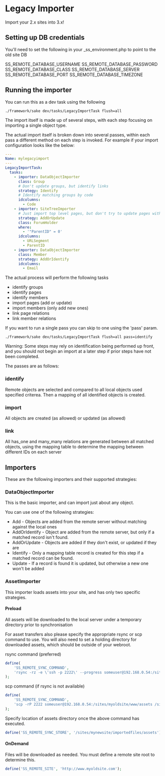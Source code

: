 # Legacy Importer

Import your 2.x sites into 3.x!

## Setting up DB credentials

You'll need to set the following in your _ss_environment.php to point to the old site DB

SS_REMOTE_DATABASE_USERNAME
SS_REMOTE_DATABASE_PASSWORD
SS_REMOTE_DATABASE_CLASS
SS_REMOTE_DATABASE_SERVER
SS_REMOTE_DATABASE_PORT
SS_REMOTE_DATABASE_TIMEZONE

## Running the importer

You can run this as a dev task using the following

`./framework/sake dev/tasks/LegacyImportTask flush=all`

The import itself is made up of several steps, with each step focusing on importing a single object type.

The actual import itself is broken down into several passes, within each pass a different method on each step
is invoked. For example if your import configuration looks like the below:

```yaml
---
Name: mylegacyimport
---
LegacyImportTask:
  tasks:
    - importer: DataObjectImporter
      class: Group
      # Don't update groups, but identify links
      strategy: Identify
      # Identify matching groups by code
      idcolumns:
        - Code
    - importer: SiteTreeImporter
      # Just import top level pages, but don't try to update pages with existing url segments
      strategy: AddOrUpdate
      class: ForumHolder
      where:
		- '"ParentID" = 0'
      idcolumns:
        - URLSegment
		- ParentID
    - importer: DataObjectImporter
      class: Member
      strategy: AddOrIdentify
      idcolumns:
        - Email
```

The actual process will perform the following tasks

* identify groups
* identify pages
* identify members
* import pages (add or update)
* import members (only add new ones)
* link page relations
* link member relations

If you want to run a single pass you can skip to one using the 'pass' param.

`./framework/sake dev/tasks/LegacyImportTask flush=all pass=identify`

Warning: Some steps may rely on identification being performed up front, and you should not begin an import
at a later step if prior steps have not been completed.

The passes are as follows:

### identify

Remote objects are selected and compared to all local objects used specified criterea. Then a mapping of all
identified objects is created.

### import

All objects are created (as allowed) or updated (as allowed)

### link

All has_one and many_many relations are generated between all matched objects, using the mapping table to determine
the mapping between different IDs on each server

## Importers

These are the following importers and their supported strategies:

### DataObjectImporter

This is the basic importer, and can import just about any object.

You can use one of the following strategies:

* Add - Objects are added from the remote server without matching against the local ones
* AddOrIdentify - Object are added from the remote server, but only if a matched record isn't found.
* AddOrUpdate - Objects are added if they don't exist, or updated if they are
* Identify - Only a mapping table record is created for this step if a matched record can be found.
* Update - If a record is found it is updated, but otherwise a new one won't be added

### AssetImporter

This importer loads assets into your site, and has only two specific strategies.

#### Preload

All assets will be downloaded to the local server under a temporary directory prior to synchronisation

For asset transfers also please specify the appropriate rsync or scp command to use.
You will also need to set a holding directory for downloaded assets, which should be outside of your webroot.

rsync command (preferred)

```php
define(
	'SS_REMOTE_SYNC_COMMAND',
	'rsync -rz -e \'ssh -p 2222\' --progress someuser@192.168.0.54:/sites/myoldsite/www/assets /sites/mynewsite/importedfiles'
);
```

scp command (if rsync is not available)

```php
define(
	'SS_REMOTE_SYNC_COMMAND',
	'scp -rP 2222 someuser@192.168.0.54:/sites/myoldsite/www/assets /sites/mynewsite/importedfiles'
);
```

Specify location of assets directory once the above command has executed.


```php
define('SS_REMOTE_SYNC_STORE', '/sites/mynewsite/importedfiles/assets');
```

#### OnDemand

Files will be downloaded as needed. You must define a remote site root to determine this.

```php
define('SS_REMOTE_SITE', 'http://www.myoldsite.com');
```


